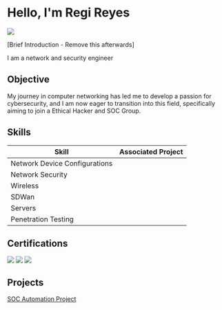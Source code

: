 # Hello, I'm Regi Reyes
<a href="[https://linkedin.com](https://www.linkedin.com/in/regidor-reyes-0b8209127/)"><img src="https://img.shields.io/badge/-LinkedIn-0072b1?&style=for-the-badge&logo=linkedin&logoColor=white" /></a>

[Brief Introduction - Remove this afterwards]

I am a network and security engineer

## Objective

My journey in computer networking has led me to develop a passion for cybersecurity, and I am now eager to transition into this field, specifically aiming to join a Ethical Hacker and SOC Group.

## Skills


| Skill                                         | Associated Project         |
|-----------------------------------------------|----------------------------|
| Network Device Configurations                 | 
| Network Security                              | 
| Wireless                                      | 
| SDWan                                         | 
| Servers                                       | 
| Penetration Testing                           | 




## Certifications

<img src="https://img.shields.io/badge/-CCNP-000080?style=for-the-badge&logoColor=white" />
<img src="https://img.shields.io/badge/-CCNA-000080?style=for-the-badge&logoColor=white" />
<img src="https://img.shields.io/badge/-Meraki-000080?style=for-the-badge&logoColor=white" />

</div>

## Projects
<a href="https://github.com/bitshadow19/SOC-Project/blob/main/README.md">SOC Automation Project</a>
